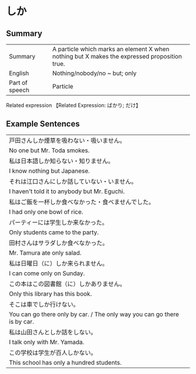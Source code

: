 # しか

## Summary

<table><tr>   <td>Summary<td>   <td>A particle which marks an element X when nothing but X makes the expressed proposition true.</td><tr><tr>   <td>English<td>   <td>Nothing/nobody/no ~ but; only</td><tr><tr>   <td>Part of speech<td>   <td>Particle</td><tr></table><tr>   <td>Related expression<td>   <td>【Related Expression: ばかり; だけ】</td><tr></table></table>

## Example Sentences

<table><tr><td>戸田さんしか煙草を吸わない・吸いません。<td><tr><tr><td>No one but Mr. Toda smokes.<td><tr><tr><td>私は日本語しか知らない・知りません。<td><tr><tr><td>I know nothing but Japanese.<td><tr><tr><td>それは江口さんにしか話していない・いません。<td><tr><tr><td>I haven't told it to anybody but Mr. Eguchi.<td><tr><tr><td>私はご飯を一杯しか食べなかった・食べませんでした。<td><tr><tr><td>I had only one bowl of rice.<td><tr><tr><td>パーティーには学生しか来なかった。<td><tr><tr><td>Only students came to the party.<td><tr><tr><td>田村さんはサラダしか食べなかった。<td><tr><tr><td>Mr. Tamura ate only salad.<td><tr><tr><td>私は日曜日（に）しか来られません。<td><tr><tr><td>I can come only on Sunday.<td><tr><tr><td>この本はこの図書館（に）しかありません。<td><tr><tr><td>Only this library has this book.<td><tr><tr><td>そこは車でしか行けない。<td><tr><tr><td>You can go there only by car. / The only way you can go there is by car.<td><tr><tr><td>私は山田さんとしか話をしない。<td><tr><tr><td>I talk only with Mr. Yamada.<td><tr><tr><td>この学校は学生が百人しかない。<td><tr><tr><td>This school has only a hundred students.<td><tr></table>

